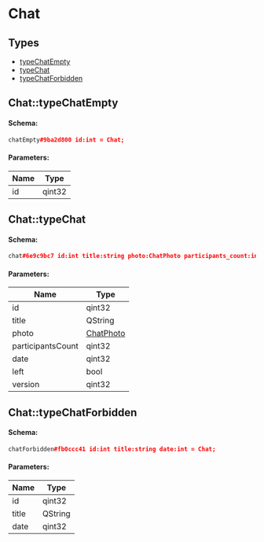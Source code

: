 # Chat

## Types

* [typeChatEmpty](#chattypechatempty)
* [typeChat](#chattypechat)
* [typeChatForbidden](#chattypechatforbidden)

## Chat::typeChatEmpty

#### Schema:

```c++
chatEmpty#9ba2d800 id:int = Chat;
```

#### Parameters:

|Name|Type|
|----|----|
|id|qint32|

## Chat::typeChat

#### Schema:

```c++
chat#6e9c9bc7 id:int title:string photo:ChatPhoto participants_count:int date:int left:Bool version:int = Chat;
```

#### Parameters:

|Name|Type|
|----|----|
|id|qint32|
|title|QString|
|photo|[ChatPhoto](chatphoto.md)|
|participantsCount|qint32|
|date|qint32|
|left|bool|
|version|qint32|

## Chat::typeChatForbidden

#### Schema:

```c++
chatForbidden#fb0ccc41 id:int title:string date:int = Chat;
```

#### Parameters:

|Name|Type|
|----|----|
|id|qint32|
|title|QString|
|date|qint32|

